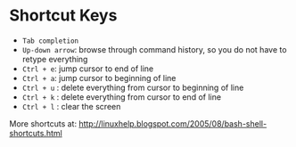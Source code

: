 # Shortcut Keys

* `Tab completion`
* `Up-down arrow`: browse through command history, so you do not have to retype everything
* `Ctrl + e`: jump cursor to end of line
* `Ctrl + a`: jump cursor to beginning of line
* `Ctrl + u` : delete everything from cursor to beginning of line
* `Ctrl + k` : delete everything from cursor to end of line
* `Ctrl + l` : clear the screen

More shortcuts at:
http://linuxhelp.blogspot.com/2005/08/bash-shell-shortcuts.html